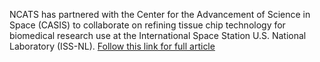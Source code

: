 NCATS has partnered with the Center for the Advancement of Science in Space (CASIS) to collaborate on refining tissue chip technology for biomedical research use at the International Space Station U.S. National Laboratory (ISS-NL). [Follow this link for full article](https://ncats.nih.gov/tissuechip/projects/space)
